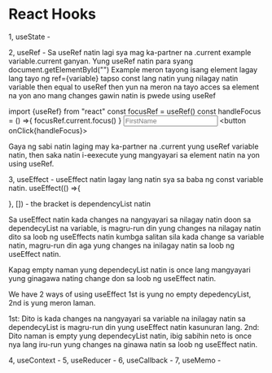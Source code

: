 # React Hooks

1, useState - 


2, useRef - Sa useRef natin lagi sya mag ka-partner na .current example variable.current ganyan. Yung useRef natin para syang document.getElementById("") Example meron tayong isang element lagay lang tayo ng ref={variable} tapso const lang natin yung nilagay natin variable then equal to useRef then yun na meron na tayo acces sa element na yon ano mang changes gawin natin is pwede using useRef

import {useRef} from "react"
const focusRef = useRef()
const handleFocus = () =>{
    focusRef.current.focus()
}
<input ref={focusRef} placeholder="FirstName">
<button onClick{handleFocus}></button>

Gaya ng sabi natin laging may ka-partner na .current yung useRef variable natin, then saka natin i-eexecute yung mangyayari sa element natin na yon using useRef.

3, useEffect - useEffect natin lagay lang natin sya sa baba ng const variable natin.
useEffect(() =>{

}, []) - the bracket is dependencyList natin

Sa useEffect natin kada changes na nangyayari sa nilagay natin doon sa dependecyList na variable, is magru-run din yung changes na nilagay natin dito sa loob ng useEffects natin kumbga salitan sila kada change sa variable natin, magru-run din aga yung changes na inilagay natin sa loob ng useEffect natin.

Kapag empty naman yung dependecyList natin is once lang mangyayari yung ginagawa nating change don sa loob ng useEffect natin.

We have 2 ways of using useEffect 1st is yung no empty depedencyList, 2nd is yung meron laman.

1st: Dito is kada changes na nangyayari sa variable na inilagay natin sa dependecyList is magru-run din yung useEffect natin kasunuran lang.
2nd: Dito naman is empty yung dependecyList natin, ibig sabihin neto is once nya lang iru-run yung changes na ginawa natin sa loob ng useEffect natin.



4, useContext -
5, useReducer - 
6, useCallback - 
7, useMemo -